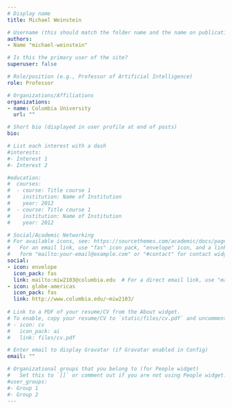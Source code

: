 ```yaml
---
# Display name
title: Michael Weinstein

# Username (this should match the folder name and the name on publications)
authors:
- Name "michael-weinstein"

# Is this the primary user of the site?
superuser: false

# Role/position (e.g., Professor of Artificial Intelligence)
role: Professor

# Organizations/Affiliations
organizations:
- name: Columbia University
  url: ""

# Short bio (displayed in user profile at end of posts)
bio: 

# List each interest with a dash
#interests:
#- Interest 1
#- Interest 2

#education:
#  courses:
#  - course: Title course 1
#    institution: Name of Institution
#    year: 2012
#  - course: Title course 1
#    institution: Name of Institution
#    year: 2012

# Social/Academic Networking
# For available icons, see: https://sourcethemes.com/academic/docs/page-builder/#icons
#   For an email link, use "fas" icon pack, "envelope" icon, and a link in the
#   form "mailto:your-email@example.com" or "#contact" for contact widget.
social:
- icon: envelope
  icon_pack: fas
  link: mailto:miw2103@columbia.edu  # For a direct email link, use "mailto:test@example.org".
- icon: globe-americas
  icon_pack: fas
  link: http://www.columbia.edu/~miw2103/
    
# Link to a PDF of your resume/CV from the About widget.
# To enable, copy your resume/CV to `static/files/cv.pdf` and uncomment the lines below.
# - icon: cv
#   icon_pack: ai
#   link: files/cv.pdf

# Enter email to display Gravatar (if Gravatar enabled in Config)
email: ""

# Organizational groups that you belong to (for People widget)
#   Set this to `[]` or comment out if you are not using People widget.
#user_groups:
#- Group 1
#- Group 2
---
```


